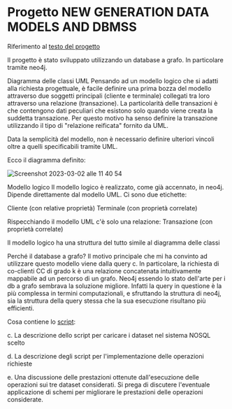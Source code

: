 # Progetto NEW GENERATION DATA MODELS AND DBMSS


Riferimento al [testo del progetto](https://github.com/pietrobar/DBMS/blob/master/Project-fraudDetection-vers1.pdf)

Il progetto è stato sviluppato utilizzando un database a grafo. In particolare tramite neo4j.

Diagramma delle classi UML
Pensando ad un modello logico che si adatti alla richiesta progettuale, è facile definire una prima bozza del modello attraverso due soggetti principali (cliente e terminale) collegati tra loro attraverso una relazione (transazione). La particolarità delle transazioni è che contengono dati peculiari che esistono solo quando viene creata la suddetta transazione. Per questo motivo ha senso definire la transazione utilizzando il tipo di "relazione reificata" fornito da UML.

Data la semplicità del modello, non è necessario definire ulteriori vincoli oltre a quelli specificabili tramite UML.

Ecco il diagramma definito:

![Screenshot 2023-03-02 alle 11 40 54](https://user-images.githubusercontent.com/34039242/222405636-8dd2d7cd-f74e-48fa-804e-dd16fb45b92f.jpg)


Modello logico
Il modello logico è realizzato, come già accennato, in neo4j. Dipende direttamente dal modello UML. Ci sono due etichette:

Cliente (con relative proprietà)
Terminale (con proprietà correlate)

Rispecchiando il modello UML c'è solo una relazione:
Transazione (con proprietà correlate)

Il modello logico ha una struttura del tutto simile al diagramma delle classi


Perché il database a grafo?
Il motivo principale che mi ha convinto ad utilizzare questo modello viene dalla query c. In particolare, la richiesta di co-clienti CC di grado k è una relazione concatenata intuitivamente mappabile ad un percorso di un grafo. Neo4j essendo lo stato dell'arte per i db a grafo sembrava la soluzione migliore. Infatti la query in questione è la più complessa in termini computazionali, e sfruttando la struttura di neo4j, sia la struttura della query stessa che la sua esecuzione risultano più efficienti.


Cosa contiene lo [script](https://github.com/pietrobar/DBMS/blob/master/loading_and_operations.py):

c. La descrizione dello script per caricare i dataset nel sistema NOSQL scelto

d. La descrizione degli script per l'implementazione delle operazioni richieste

e. Una discussione delle prestazioni ottenute dall'esecuzione delle operazioni sui tre dataset considerati. Si prega di discutere l'eventuale applicazione di schemi per migliorare le prestazioni delle operazioni considerate.
